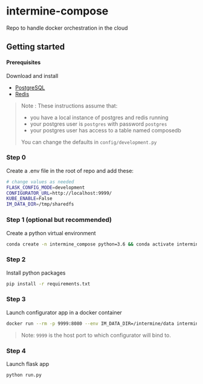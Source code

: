 # intermine-compose
Repo to handle docker orchestration in the cloud

## Getting started

#### Prerequisites

Download and install

- [PostgreSQL](https://www.postgresql.org/download/)
- [Redis](https://redis.io/download)

> Note : These instructions assume that:
>- you have a local instance of postgres and redis running
>- your postgres user is `postgres` with password `postgres`
>- your postgres user has access to a table named composedb
>
> You can change the defaults in `config/development.py`

### Step 0
Create a .env file in the root of repo and add these:
```bash
# change values as needed
FLASK_CONFIG_MODE=development
CONFIGURATOR_URL=http://localhost:9999/
KUBE_ENABLE=False
IM_DATA_DIR=/tmp/sharedfs
```
### Step 1 (optional but recommended)
Create a python virtual environment
```bash
conda create -n intermine_compose python=3.6 && conda activate intermine_compose
```
### Step 2
Install python packages
```bash
pip install -r requirements.txt
```
### Step 3
Launch configurator app in a docker container
```bash
docker run --rm -p 9999:8080 --env IM_DATA_DIR=/intermine/data intermine/configurator:latest
```
> Note: `9999` is the host port to which configurator will bind to.

### Step 4
Launch flask app
```bash
python run.py
```


